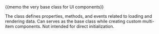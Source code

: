 
{{memo the very base class for UI components}}

The class defines properties, methods, and events related to loading and rendering data. Can serves as the base class while creating custom multi-item components. Not intended for direct initialization. 


